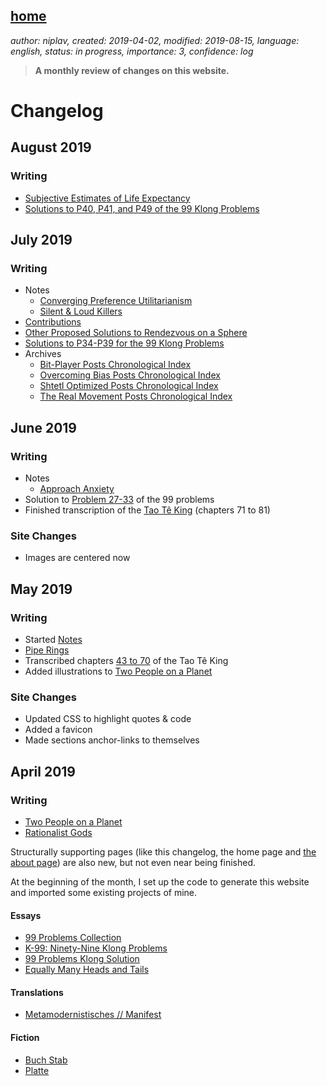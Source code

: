 [home](./index.md)
-------------------

*author: niplav, created: 2019-04-02, modified: 2019-08-15, language: english, status: in progress, importance: 3, confidence: log*

> __A monthly review of changes on this website.__

Changelog
=========

August 2019
-----------

### Writing

* [Subjective Estimates of Life Expectancy](./estimated_life_expectancy.md)
* [Solutions to P40, P41, and P49 of the 99 Klong Problems](./99_problems_klong_solution.html#P40--Goldbachs-conjecture)

<!--
* Finished [About](./about.md)
* [Against Applause](./against_applause.md)
-->

July 2019
---------

### Writing

* Notes
	* [Converging Preference Utilitarianism](./notes.md#Converging-Preference-Utilitarianism)
	* [Silent & Loud Killers](./notes.md#Silent--Loud-Killers)
* [Contributions](./contributions.md)
* [Other Proposed Solutions to Rendezvous on a Sphere](./two_people_on_a_planet.md#Other-Proposed-Solutions)
* [Solutions to P34-P39 for the 99 Klong Problems](.//99_problems_klong_solution.md#P34--Calculate-Eulers-totient-function-phim)
* Archives
	* [Bit-Player Posts Chronological Index](./bp_chrono.md)
	* [Overcoming Bias Posts Chronological Index](./ob_chrono.md)
	* [Shtetl Optimized Posts Chronological Index](./so_chrono.md)
	* [The Real Movement Posts Chronological Index](./trm_chrono.md)

June 2019
---------

### Writing

* Notes
	* [Approach Anxiety](./notes.md#Approach-Anxiety)
* Solution to [Problem 27-33](./99_problems_klong_solution.md#P27--Group-the-elements-of-a-set-into-disjoint-subsets) of the 99 problems
* Finished transcription of the [Tao Tê King](./tao_te_king.md#Kapitel-71) (chapters 71 to 81)

### Site Changes

* Images are centered now

May 2019
--------

### Writing

* Started [Notes](./notes.md)
* [Pipe Rings](./pipe_rings.md)
* Transcribed chapters [43 to 70](./tao_te_king.md#Kapitel-43) of the Tao Tê King
* Added illustrations to [Two People on a Planet](./two_people_on_a_planet.md)

### Site Changes

* Updated CSS to highlight quotes & code
* Added a favicon
* Made sections anchor-links to themselves

April 2019
----------

### Writing

* [Two People on a Planet](./two_people_on_a_planet.md)
* [Rationalist Gods](./rationalist_gods.md)

Structurally supporting pages (like this changelog, the home page and [the
about page](./about.md)) are also new, but not even near being finished.

At the beginning of the month, I set up the code to generate this website
and imported some existing projects of mine.

#### Essays

* [99 Problems Collection](./99_problems_collection.md)
* [K-99: Ninety-Nine Klong Problems](./99_klong_problems.md)
* [99 Problems Klong Solution](./99_problems_klong_solution.md)
* [Equally Many Heads and Tails](./equally_many_heads_and_tails.md)

#### Translations

* [Metamodernistisches // Manifest](./metamodernistisches_manifest.md)

#### Fiction

* [Buch Stab](./buch_stab.md)
* [Platte](./platte.md)
